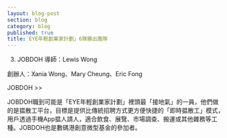 ```yaml
---
layout: blog-post
section: blog
category: blog
published: true
title: EYE年輕創業家計劃」6隊勝出團隊
---
```


3. JOBDOH
導師：Lewis Wong

創辦人：Xania Wong、Mary Cheung、Eric Fong

JOBDOH >>

JOBDOH職到可能是「EYE年輕創業家計劃」裡頭最「接地氣」的一員，他們做的是揾散工平台，目標是提供比傳統招聘方式更方便快捷的「即時揾散工」模式，用戶透過手機App揾人請人，適合飲食、展覽、市場調查、搬運或其他雜務等工種。JOBDOH也是數碼港創意微型基金的參加者。
